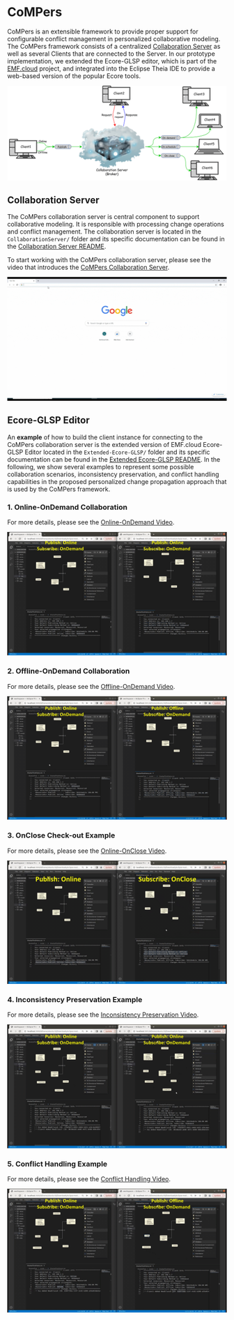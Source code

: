 # CoMPers
CoMPers is an extensible framework to provide proper support for configurable conflict management in personalized collaborative modeling. 
The CoMPers framework consists of a centralized [Collaboration Server](https://github.com/MSharbaf/CoMPers/tree/main/CollaborationServer) as well as several Clients that are connected to the Server. 
In our prototype implementation, we extended the Ecore-GLSP editor, which is part of the [EMF.cloud](https://www.eclipse.org/emfcloud/) project, and integrated into the Eclipse Theia IDE to provide a web-based version of the popular Ecore tools. 

![CoMPers Collaborative Modeling Archichecture](images/MainArch.png)

## Collaboration Server
The CoMPers collaboration server is central component to support collaborative modeling. It is responsible with processing change operations and conflict management. The collaboration server is located in the `CollaborationServer/` folder and its specific documentation can be found in the [Collaboration Server README](CollaborationServer/README.md).

To start working with the CoMPers collaboration server, please see the video that introduces the [CoMPers Collaboration Server](https://drive.google.com/file/d/1p7L4MO8XiEEdb7RBJw1S1VlI6bjEX2G8/view?usp=sharing).

![Welcome Page Example](images/WelcomePage.gif)


## Ecore-GLSP Editor
An **example** of how to build the client instance for connecting to the CoMPers collaboration server is the extended version of EMF.cloud Ecore-GLSP Editor located in the `Extended-Ecore-GLSP/` folder and its specific documentation can be found in the [Extended Ecore-GLSP README](Extended-Ecore-GLSP/README.md). 
In the following, we show several examples to represent some possible collaboration scenarios, inconsistency preservation, and conflict handling capabilities in the proposed personalized change propagation approach that is used by the CoMPers framework.   

### 1. Online-OnDemand Collaboration

For more details, please see the [Online-OnDemand Video](https://drive.google.com/file/d/1IwCLoRzR-mZ-GfrgyLRVqZX_cs8V8PZq/view?usp=sharing).

![Online-OnDemand Example](images/OnlineOnDemand.gif)


### 2. Offline-OnDemand Collaboration

For more details, please see the [Offline-OnDemand Video](https://drive.google.com/file/d/1Qj2VjCZ8BoEcf9oGrMTcAwOhn_Gvg_B-/view?usp=sharing).

![Offline-OnDemand Example](images/OfflineOnDemand.gif)


### 3. OnClose Check-out Example

For more details, please see the [Online-OnClose Video](https://drive.google.com/file/d/1mSWfnrGpHEo_jUz4iX91N5FQ-JWXG2NF/view?usp=sharing).

![Online-OnClose Example](images/PublishOnline-SubscribeOnClose.gif)


### 4. Inconsistency Preservation Example

For more details, please see the [Inconsistency Preservation Video](https://drive.google.com/file/d/1dui2h7AHNNv6RkV-2-vvvTvon150o0gc/view?usp=sharing).

![Inconsistency Preservation Example](images/InconsistencyPreservation.gif)


### 5. Conflict Handling Example

For more details, please see the [Conflict Handling Video](https://drive.google.com/file/d/1cmJT8gBdmq4O77AFPOlXNEkj71C7Cp_p/view?usp=sharing).

![Conflict Handling Example](images/ConflictHandling.gif)

